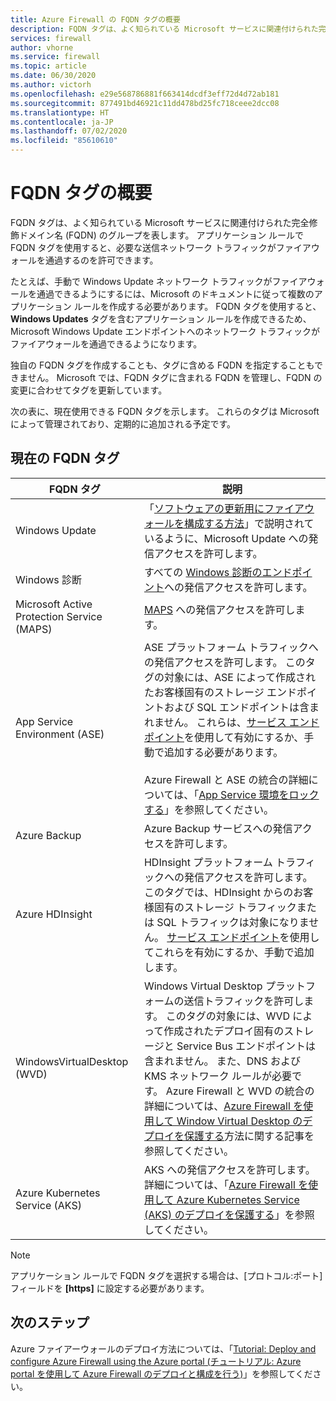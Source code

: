```yaml
---
title: Azure Firewall の FQDN タグの概要
description: FQDN タグは、よく知られている Microsoft サービスに関連付けられた完全修飾ドメイン名 (FQDN) のグループを表します。
services: firewall
author: vhorne
ms.service: firewall
ms.topic: article
ms.date: 06/30/2020
ms.author: victorh
ms.openlocfilehash: e29e568786881f663414dcdf3eff72d4d72ab181
ms.sourcegitcommit: 877491bd46921c11dd478bd25fc718ceee2dcc08
ms.translationtype: HT
ms.contentlocale: ja-JP
ms.lasthandoff: 07/02/2020
ms.locfileid: "85610610"
---
```

# <a name="fqdn-tags-overview"></a>FQDN タグの概要

FQDN タグは、よく知られている Microsoft サービスに関連付けられた完全修飾ドメイン名 (FQDN) のグループを表します。 アプリケーション ルールで FQDN タグを使用すると、必要な送信ネットワーク トラフィックがファイアウォールを通過するのを許可できます。

たとえば、手動で Windows Update ネットワーク トラフィックがファイアウォールを通過できるようにするには、Microsoft のドキュメントに従って複数のアプリケーション ルールを作成する必要があります。 FQDN タグを使用すると、**Windows Updates** タグを含むアプリケーション ルールを作成できるため、Microsoft Windows Update エンドポイントへのネットワーク トラフィックがファイアウォールを通過できるようになります。

独自の FQDN タグを作成することも、タグに含める FQDN を指定することもできません。 Microsoft では、FQDN タグに含まれる FQDN を管理し、FQDN の変更に合わせてタグを更新しています。 

<!--- screenshot of application rule with a FQDN tag.-->

次の表に、現在使用できる FQDN タグを示します。 これらのタグは Microsoft によって管理されており、定期的に追加される予定です。

## <a name="current-fqdn-tags"></a>現在の FQDN タグ

|FQDN タグ  |説明  |
|---------|---------|
|Windows Update     |「[ソフトウェアの更新用にファイアウォールを構成する方法](https://technet.microsoft.com/library/bb693717.aspx)」で説明されているように、Microsoft Update への発信アクセスを許可します。|
|Windows 診断|すべての [Windows 診断のエンドポイント](https://docs.microsoft.com/windows/privacy/configure-windows-diagnostic-data-in-your-organization#endpoints)への発信アクセスを許可します。|
|Microsoft Active Protection Service (MAPS)|[MAPS](https://cloudblogs.microsoft.com/enterprisemobility/2016/05/31/important-changes-to-microsoft-active-protection-service-maps-endpoint/) への発信アクセスを許可します。|
|App Service Environment (ASE)|ASE プラットフォーム トラフィックへの発信アクセスを許可します。 このタグの対象には、ASE によって作成されたお客様固有のストレージ エンドポイントおよび SQL エンドポイントは含まれません。 これらは、[サービス エンドポイント](../virtual-network/tutorial-restrict-network-access-to-resources.md)を使用して有効にするか、手動で追加する必要があります。<br><br>Azure Firewall と ASE の統合の詳細については、「[App Service 環境をロックする](../app-service/environment/firewall-integration.md#configuring-azure-firewall-with-your-ase)」を参照してください。|
|Azure Backup|Azure Backup サービスへの発信アクセスを許可します。|
|Azure HDInsight|HDInsight プラットフォーム トラフィックへの発信アクセスを許可します。 このタグでは、HDInsight からのお客様固有のストレージ トラフィックまたは SQL トラフィックは対象になりません。 [サービス エンドポイント](../virtual-network/tutorial-restrict-network-access-to-resources.md)を使用してこれらを有効にするか、手動で追加します。|
|WindowsVirtualDesktop (WVD)|Windows Virtual Desktop プラットフォームの送信トラフィックを許可します。 このタグの対象には、WVD によって作成されたデプロイ固有のストレージと Service Bus エンドポイントは含まれません。 また、DNS および KMS ネットワーク ルールが必要です。 Azure Firewall と WVD の統合の詳細については、[Azure Firewall を使用して Window Virtual Desktop のデプロイを保護する](protect-windows-virtual-desktop.md)方法に関する記事を参照してください。|
|Azure Kubernetes Service (AKS)|AKS への発信アクセスを許可します。 詳細については、「[Azure Firewall を使用して Azure Kubernetes Service (AKS) のデプロイを保護する](protect-azure-kubernetes-service.md)」を参照してください。|

> [!NOTE]
> アプリケーション ルールで FQDN タグを選択する場合は、[プロトコル:ポート] フィールドを **[https]** に設定する必要があります。

## <a name="next-steps"></a>次のステップ

Azure ファイアーウォールのデプロイ方法については、「[Tutorial: Deploy and configure Azure Firewall using the Azure portal (チュートリアル: Azure portal を使用して Azure Firewall のデプロイと構成を行う)](tutorial-firewall-deploy-portal.md)」を参照してください。
